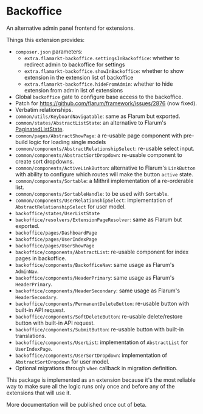 # Backoffice

An alternative admin panel frontend for extensions.

Things this extension provides:

- `composer.json` parameters:
  - `extra.flamarkt-backoffice.settingsInBackoffice`: whether to redirect admin to backoffice for settings
  - `extra.flamarkt-backoffice.showInBackoffice`: whether to show extension in the extension list of backoffice
  - `extra.flamarkt-backoffice.hideFromAdmin`: whether to hide extension from admin list of extensions
- Global `backoffice` gate to configure base access to the backoffice.
- Patch for https://github.com/flarum/framework/issues/2876 (now fixed).
- Verbatim relationships.
- `common/utils/KeyboardNavigatable`: same as Flarum but exported.
- `common/states/AbstractListState`: an alternative to Flarum's [PaginatedListState](https://github.com/flarum/framework/blob/main/framework/core/js/src/common/states/PaginatedListState.ts).
- `common/pages/AbstractShowPage`: a re-usable page component with pre-build logic for loading single models
- `common/components/AbstractRelationshipSelect`: re-usable select input.
- `common/components/AbstractSortDropdown`: re-usable component to create sort dropdowns.
- `common/components/ActiveLinkButton`: alternative to Flarum's `LinkButton` with ability to configure which routes will make the button `active` state.
- `common/components/Sortable`: a Mithril implementation of a re-orderable list.
- `common/components/SortableHandle`: to be used with `Sortable`.
- `common/components/UserRelationshipSelect`: implementation of `AbstractRelationshipSelect` for user model.
- `backoffice/states/UserListState`
- `backoffice/resolvers/ExtensionPageResolver`: same as Flarum but exported.
- `backoffice/pages/DashboardPage`
- `backoffice/pages/UserIndexPage`
- `backoffice/pages/UserShowPage`
- `backoffice/components/AbstractList`: re-usable component for index pages in backoffice.
- `backoffice/components/BackofficeNav`: same usage as Flarum's `AdminNav`.
- `backoffice/components/HeaderPrimary`: same usage as Flarum's `HeaderPrimary`.
- `backoffice/components/HeaderSecondary`: same usage as Flarum's `HeaderSecondary`.
- `backoffice/components/PermanentDeleteButton`: re-usable button with built-in API request.
- `backoffice/components/SoftDeleteButton`: re-usable delete/restore button with built-in API request.
- `backoffice/components/SubmitButton`: re-usable button with built-in translations.
- `backoffice/components/UserList`: implementation of `AbstractList` for `UserIndexPage`.
- `backoffice/components/UserSortDropdown`: implementation of `AbstractSortDropdown` for user model.
- Optional migrations through `when` callback in migration definition.

This package is implemented as an extension because it's the most reliable way to make sure all the logic runs only once and before any of the extensions that will use it.

More documentation will be published once out of beta.
